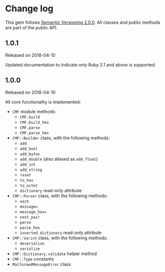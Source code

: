 Change log
====

This gem follows [Semantic Versioning 2.0.0](http://semver.org/spec/v2.0.0.html).
All classes and public methods are part of the public API.

1.0.1
----
Released on 2018-04-10

Updated documentation to indicate only Ruby 2.1 and above is supported.

1.0.0
----
Released on 2018-04-10

All core functionality is implemented:

- `CMF` module methods:
  - `CMF.build`
  - `CMF.build_hex`
  - `CMF.parse`
  - `CMF.parse_hex`
- `CMF::Builder` class, with the following methods:
  - `add`
  - `add_bool`
  - `add_bytes`
  - `add_double` (also aliased as `add_float`)
  - `add_int`
  - `add_string`
  - `reset`
  - `to_hex`
  - `to_octet`
  - `dictionary` read-only attribute
- `CMF::Parser` class, with the following methods:
  - `each`
  - `message=`
  - `message_hex=`
  - `next_pair`
  - `parse`
  - `parse_hex`
  - `inverted_dictionary` read-only attribute
- `CMF::Varint` class, with the following methods:
  - `deserialize`
  - `serialize`
- `CMF::Dictionary.validate` helper method
- `CMF::Type` constants
- `MalformedMessageError` class
